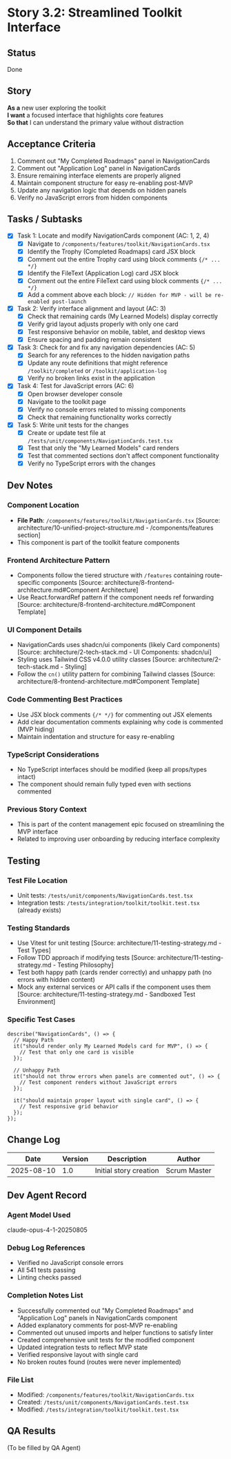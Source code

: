 # Story 3.2: Streamlined Toolkit Interface

## Status

Done

## Story

**As a** new user exploring the toolkit  
**I want** a focused interface that highlights core features  
**So that** I can understand the primary value without distraction

## Acceptance Criteria

1. Comment out "My Completed Roadmaps" panel in NavigationCards
2. Comment out "Application Log" panel in NavigationCards
3. Ensure remaining interface elements are properly aligned
4. Maintain component structure for easy re-enabling post-MVP
5. Update any navigation logic that depends on hidden panels
6. Verify no JavaScript errors from hidden components

## Tasks / Subtasks

- [x] Task 1: Locate and modify NavigationCards component (AC: 1, 2, 4)
  - [x] Navigate to `/components/features/toolkit/NavigationCards.tsx`
  - [x] Identify the Trophy (Completed Roadmaps) card JSX block
  - [x] Comment out the entire Trophy card using block comments `{/* ... */}`
  - [x] Identify the FileText (Application Log) card JSX block
  - [x] Comment out the entire FileText card using block comments `{/* ... */}`
  - [x] Add a comment above each block: `// Hidden for MVP - will be re-enabled post-launch`
- [x] Task 2: Verify interface alignment and layout (AC: 3)
  - [x] Check that remaining cards (My Learned Models) display correctly
  - [x] Verify grid layout adjusts properly with only one card
  - [x] Test responsive behavior on mobile, tablet, and desktop views
  - [x] Ensure spacing and padding remain consistent
- [x] Task 3: Check for and fix any navigation dependencies (AC: 5)
  - [x] Search for any references to the hidden navigation paths
  - [x] Update any route definitions that might reference `/toolkit/completed` or `/toolkit/application-log`
  - [x] Verify no broken links exist in the application
- [x] Task 4: Test for JavaScript errors (AC: 6)
  - [x] Open browser developer console
  - [x] Navigate to the toolkit page
  - [x] Verify no console errors related to missing components
  - [x] Check that remaining functionality works correctly
- [x] Task 5: Write unit tests for the changes
  - [x] Create or update test file at `/tests/unit/components/NavigationCards.test.tsx`
  - [x] Test that only the "My Learned Models" card renders
  - [x] Test that commented sections don't affect component functionality
  - [x] Verify no TypeScript errors with the changes

## Dev Notes

### Component Location

- **File Path**: `/components/features/toolkit/NavigationCards.tsx` [Source: architecture/10-unified-project-structure.md - /components/features section]
- This component is part of the toolkit feature components

### Frontend Architecture Pattern

- Components follow the tiered structure with `/features` containing route-specific components [Source: architecture/8-frontend-architecture.md#Component Architecture]
- Use React.forwardRef pattern if the component needs ref forwarding [Source: architecture/8-frontend-architecture.md#Component Template]

### UI Component Details

- NavigationCards uses shadcn/ui components (likely Card components) [Source: architecture/2-tech-stack.md - UI Components: shadcn/ui]
- Styling uses Tailwind CSS v4.0.0 utility classes [Source: architecture/2-tech-stack.md - Styling]
- Follow the `cn()` utility pattern for combining Tailwind classes [Source: architecture/8-frontend-architecture.md#Component Template]

### Code Commenting Best Practices

- Use JSX block comments `{/* */}` for commenting out JSX elements
- Add clear documentation comments explaining why code is commented (MVP hiding)
- Maintain indentation and structure for easy re-enabling

### TypeScript Considerations

- No TypeScript interfaces should be modified (keep all props/types intact)
- The component should remain fully typed even with sections commented

### Previous Story Context

- This is part of the content management epic focused on streamlining the MVP interface
- Related to improving user onboarding by reducing interface complexity

## Testing

### Test File Location

- Unit tests: `/tests/unit/components/NavigationCards.test.tsx`
- Integration tests: `/tests/integration/toolkit/toolkit.test.tsx` (already exists)

### Testing Standards

- Use Vitest for unit testing [Source: architecture/11-testing-strategy.md - Test Types]
- Follow TDD approach if modifying tests [Source: architecture/11-testing-strategy.md - Testing Philosophy]
- Test both happy path (cards render correctly) and unhappy path (no errors with hidden content)
- Mock any external services or API calls if the component uses them [Source: architecture/11-testing-strategy.md - Sandboxed Test Environment]

### Specific Test Cases

```tsx
describe("NavigationCards", () => {
  // Happy Path
  it("should render only My Learned Models card for MVP", () => {
    // Test that only one card is visible
  });

  // Unhappy Path
  it("should not throw errors when panels are commented out", () => {
    // Test component renders without JavaScript errors
  });

  it("should maintain proper layout with single card", () => {
    // Test responsive grid behavior
  });
});
```

## Change Log

| Date       | Version | Description            | Author       |
| ---------- | ------- | ---------------------- | ------------ |
| 2025-08-10 | 1.0     | Initial story creation | Scrum Master |

## Dev Agent Record

### Agent Model Used

claude-opus-4-1-20250805

### Debug Log References

- Verified no JavaScript console errors
- All 541 tests passing
- Linting checks passed

### Completion Notes List

- Successfully commented out "My Completed Roadmaps" and "Application Log" panels in NavigationCards component
- Added explanatory comments for post-MVP re-enabling
- Commented out unused imports and helper functions to satisfy linter
- Created comprehensive unit tests for the modified component
- Updated integration tests to reflect MVP state
- Verified responsive layout with single card
- No broken routes found (routes were never implemented)

### File List

- Modified: `/components/features/toolkit/NavigationCards.tsx`
- Created: `/tests/unit/components/NavigationCards.test.tsx`
- Modified: `/tests/integration/toolkit/toolkit.test.tsx`

## QA Results

(To be filled by QA Agent)
